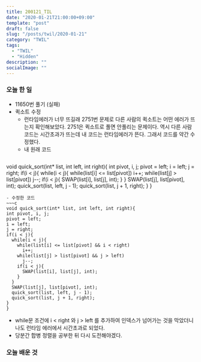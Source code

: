 ```yaml
---
title: 200121_TIL
date: "2020-01-21T21:00:00+09:00"
template: "post"
draft: false
slug: "/posts/twil/2020-01-21"
category: "TWIL"
tags:
  - "TWIL"
  - "Hidden"
description: ""
socialImage: ""
---
```


### 오늘 한 일

- 11650번 풀기 (실패)
- 퀵소트 수정
  - 런타임에러가 너무 뜨길래 2751번 문제로 다른 사람의 퀵소트는 어떤 에러가 뜨는지 확인해보았다. 2751은 퀵소트로 풀면 안풀리는 문제이다. 역시 다른 사람 코드는 시간초과가 뜨는데 내 코드는 런타임에러가 뜬다. 그래서 코드를 약간 수정했다.
  - 내 원래 코드
  ~~~c
void quick_sort(int* list, int left, int right){
  int pivot, i, j;
  pivot = left;
  i = left;
  j = right;
  if(i < j){
    while(i < j){
      while(list[i] <= list[pivot])
        i++;
      while(list[j] > list[pivot])
        j--;
      if(i < j){
        SWAP(list[i], list[j], int);
      }
    }
    SWAP(list[j], list[pivot], int);
    quick_sort(list, left, j - 1);
    quick_sort(list, j + 1, right);
  }
}
  ~~~
  - 수정한 코드
  ~~~c
  void quick_sort(int* list, int left, int right){
  int pivot, i, j;
  pivot = left;
  i = left;
  j = right;
  if(i < j){
    while(i < j){
      while(list[i] <= list[pivot] && i < right)
        i++;
      while(list[j] > list[pivot] && j > left)
        j--;
      if(i < j){
        SWAP(list[i], list[j], int);
      }
    }
    SWAP(list[j], list[pivot], int);
    quick_sort(list, left, j - 1);
    quick_sort(list, j + 1, right);
  }
}
  ~~~
  - while문 조건에 i < right 와 j > left 를 추가하여 인덱스가 넘어가는 것을 막았더니 나도 런타임 에러에서 시간초과로 되었다.  
- 당분간 합병 정렬을 공부한 뒤 다시 도전해야겠다.
   
   
### 오늘 배운 것
